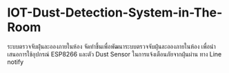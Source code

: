 # IOT-Dust-Detection-System-in-The-Room
ระบบตรวจจับฝุ่นละอองภายในห้อง จัดทำขึ้นเพื่อพัฒนาระบบตรวจจับฝุ่นละอองภายในห้อง เพื่อนำเสนอการใช้อุปกรณ์ ESP8266 และตัว Dust Sensor ในการแจ้งเตือนภัยจากฝุ่นผ่าน ทาง Line notify 
